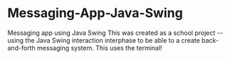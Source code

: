 # Messaging-App-Java-Swing
Messaging app using Java Swing
This was created as a school project -- using the Java Swing interaction interphase to be able to a create back-and-forth messaging system. This uses the terminal!
